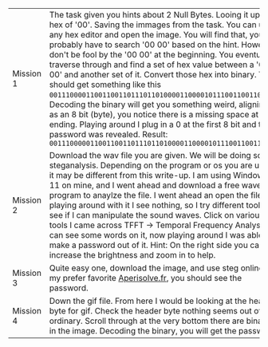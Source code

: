 |  |   |
| ------- | --------- |
|Mission 1| The task given you hints about 2 Null Bytes. Looing it up its hex of '00'. Saving the immages from the task. You can use any hex editor and open the image. You will find that, you probably have to search '00 00' based on the hint. However don't be fool by the '00 00' at the beginning. You eventually traverse through and find a set of hex value between a '00 00' and another set of it. Convert those hex into binary. You should get something like this <code>0011100001100110011011101101000011000010111001100110110</code>. Decoding the binary will get you something weird, aligning it as an 8 bit (byte), you notice there is a missing space at the ending. Playing around I plug in a 0 at the first 8 bit and the password was revealed. Result: <code>00111000001100110011011101101000011000010111001100110110</code> |
|Mission 2| Download the wav file you are given. We will be doing some steganalysis. Depending on the program or os you are using it may be different from this write-up. I am using Windows 11 on mine, and I went ahead and download a free wavepad program to anaylze the file. I went ahead an open the files, playing around with it I see nothing, so I try different tools to see if I can manipulate the sound waves. Click on various tools I came across TFFT -> Temporal Frequency Analysis. I can see some words on it, now playing around I was able to make a password out of it. Hint: On the right side you can increase the brightness and zoom in to help.|
|Mission 3| Quite easy one, download the image, and use steg online or my prefer favorite [Aperisolve.fr](https://aperisolve.fr/), you should see the password. |
|Mission 4 | Down the gif file. From here I would be looking at the header byte for gif. Check the header byte nothing seems out of the ordinary. Scroll through at the very bottom there are binary in the image. Decoding the binary, you will get the password.



